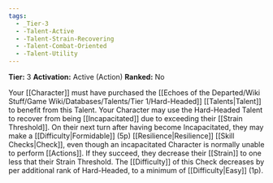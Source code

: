 ```yaml
---
tags:
  - _Tier-3
  - -Talent-Active
  - -Talent-Strain-Recovering
  - -Talent-Combat-Oriented
  - -Talent-Utility
---
```

**Tier:** 3
**Activation:** Active (Action)
**Ranked:** No

Your [[Character]] must have purchased the [[Echoes of the Departed/Wiki Stuff/Game Wiki/Databases/Talents/Tier 1/Hard-Headed]] [[Talents|Talent]] to benefit from this Talent. Your Character may use the Hard-Headed Talent to recover from being [[Incapacitated]] due to exceeding their [[Strain Threshold]]. On their next turn after having become Incapacitated, they may make a [[Difficulty|Formidable]] (5p) [[Resilience|Resilience]] [[Skill Checks|Check]], even though an incapacitated Character is normally unable to perform [[Actions]]. If they succeed, they decrease their [[Strain]] to one less that their Strain Threshold. The [[Difficulty]] of this Check decreases by per additional rank of Hard-Headed, to a minimum of [[Difficulty|Easy]] (1p).
